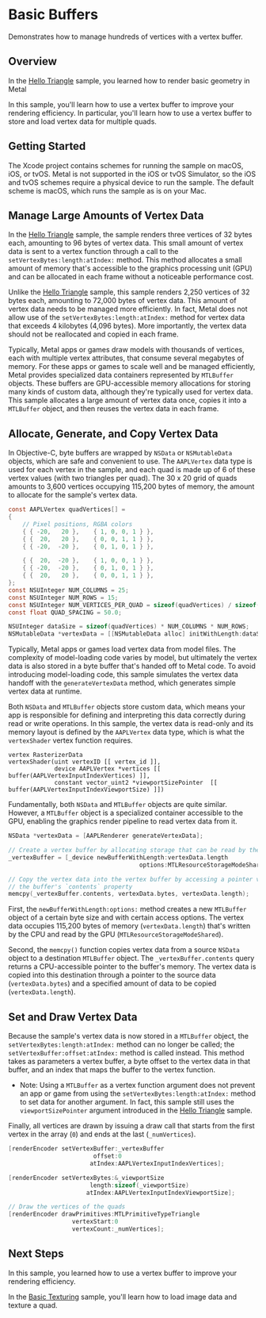 # Basic Buffers

Demonstrates how to manage hundreds of vertices with a vertex buffer.

## Overview

In the [Hello Triangle](https://developer.apple.com/documentation/metal/hello_triangle) sample, you learned how to render basic geometry in Metal

In this sample, you'll learn how to use a vertex buffer to improve your rendering efficiency. In particular, you'll learn how to use a vertex buffer to store and load vertex data for multiple quads.

## Getting Started

The Xcode project contains schemes for running the sample on macOS, iOS, or tvOS. Metal is not supported in the iOS or tvOS Simulator, so the iOS and tvOS schemes require a physical device to run the sample. The default scheme is macOS, which runs the sample as is on your Mac.

## Manage Large Amounts of Vertex Data

In the [Hello Triangle](https://developer.apple.com/documentation/metal/hello_triangle) sample, the sample renders three vertices of 32 bytes each, amounting to 96 bytes of vertex data. This small amount of vertex data is sent to a vertex function through a call to the `setVertexBytes:length:atIndex:` method. This method allocates a small amount of memory that's accessible to the graphics processing unit (GPU) and can be allocated in each frame without a noticeable performance cost.

Unlike the [Hello Triangle](https://developer.apple.com/documentation/metal/hello_triangle) sample, this sample renders 2,250 vertices of 32 bytes each, amounting to 72,000 bytes of vertex data. This amount of vertex data needs to be managed more efficiently. In fact, Metal does not allow use of the `setVertexBytes:length:atIndex:` method for vertex data that exceeds 4 kilobytes (4,096 bytes). More importantly, the vertex data should not be reallocated and copied in each frame.

Typically, Metal apps or games draw models with thousands of vertices, each with multiple vertex attributes, that consume several megabytes of memory. For these apps or games to scale well and be managed efficiently, Metal provides specialized data containers represented by `MTLBuffer` objects. These buffers are GPU-accessible memory allocations for storing many kinds of custom data, although they're typically used for vertex data. This sample allocates a large amount of vertex data once, copies it into a `MTLBuffer` object, and then reuses the vertex data in each frame.

## Allocate, Generate, and Copy Vertex Data

In Objective-C, byte buffers are wrapped by `NSData` or `NSMutableData` objects, which are safe and convenient to use. The `AAPLVertex` data type is used for each vertex in the sample, and each quad is made up of 6 of these vertex values (with two triangles per quad). The 30 x 20 grid of quads amounts to 3,600 vertices occupying 115,200 bytes of memory, the amount to allocate for the sample's vertex data.

``` objective-c
const AAPLVertex quadVertices[] =
{
    // Pixel positions, RGBA colors
    { { -20,   20 },    { 1, 0, 0, 1 } },
    { {  20,   20 },    { 0, 0, 1, 1 } },
    { { -20,  -20 },    { 0, 1, 0, 1 } },

    { {  20,  -20 },    { 1, 0, 0, 1 } },
    { { -20,  -20 },    { 0, 1, 0, 1 } },
    { {  20,   20 },    { 0, 0, 1, 1 } },
};
const NSUInteger NUM_COLUMNS = 25;
const NSUInteger NUM_ROWS = 15;
const NSUInteger NUM_VERTICES_PER_QUAD = sizeof(quadVertices) / sizeof(AAPLVertex);
const float QUAD_SPACING = 50.0;

NSUInteger dataSize = sizeof(quadVertices) * NUM_COLUMNS * NUM_ROWS;
NSMutableData *vertexData = [[NSMutableData alloc] initWithLength:dataSize];
```

Typically, Metal apps or games load vertex data from model files. The complexity of model-loading code varies by model, but ultimately the vertex data is also stored in a byte buffer that's handed off to Metal code. To avoid introducing model-loading code, this sample simulates the vertex data handoff with the `generateVertexData` method, which generates simple vertex data at runtime.

Both `NSData` and `MTLBuffer` objects store custom data, which means your app is responsible for defining and interpreting this data correctly during read or write operations.  In this sample, the vertex data is read-only and its memory layout is defined by the `AAPLVertex` data type, which is what the `vertexShader` vertex function requires.

``` metal
vertex RasterizerData
vertexShader(uint vertexID [[ vertex_id ]],
             device AAPLVertex *vertices [[ buffer(AAPLVertexInputIndexVertices) ]],
             constant vector_uint2 *viewportSizePointer  [[ buffer(AAPLVertexInputIndexViewportSize) ]])
```

Fundamentally, both `NSData` and `MTLBuffer` objects are quite similar. However, a `MTLBuffer` object is a specialized container accessible to the GPU, enabling the graphics render pipeline to read vertex data from it.

``` objective-c
NSData *vertexData = [AAPLRenderer generateVertexData];

// Create a vertex buffer by allocating storage that can be read by the GPU
_vertexBuffer = [_device newBufferWithLength:vertexData.length
                                     options:MTLResourceStorageModeShared];

// Copy the vertex data into the vertex buffer by accessing a pointer via
// the buffer's `contents` property
memcpy(_vertexBuffer.contents, vertexData.bytes, vertexData.length);
```

First, the `newBufferWithLength:options:` method creates a new `MTLBuffer` object of a certain byte size and with certain access options. The vertex data occupies 115,200 bytes of memory (`vertexData.length`) that's written by the CPU and read by the GPU (`MTLResourceStorageModeShared`).

Second, the `memcpy()` function copies vertex data from a source `NSData` object to a destination `MTLBuffer` object. The `_vertexBuffer.contents` query returns a CPU-accessible pointer to the buffer's memory. The vertex data is copied into this destination through a pointer to the source data (`vertexData.bytes`) and a specified amount of data to be copied (`vertexData.length`).

## Set and Draw Vertex Data

Because the sample's vertex data is now stored in a `MTLBuffer` object, the `setVertexBytes:length:atIndex:` method can no longer be called; the `setVertexBuffer:offset:atIndex:` method is called instead. This method takes as parameters a vertex buffer, a byte offset to the vertex data in that buffer, and an index that maps the buffer to the vertex function.

- Note: Using a `MTLBuffer` as a vertex function argument does not prevent an app or game from using the `setVertexBytes:length:atIndex:` method to set data for another argument. In fact, this sample still uses the `viewportSizePointer` argument introduced in the [Hello Triangle](https://developer.apple.com/documentation/metal/hello_triangle) sample.

Finally, all vertices are drawn by issuing a draw call that starts from the first vertex in the array (`0`) and ends at the last (`_numVertices`).

``` objective-c
[renderEncoder setVertexBuffer:_vertexBuffer
                        offset:0
                       atIndex:AAPLVertexInputIndexVertices];

[renderEncoder setVertexBytes:&_viewportSize
                       length:sizeof(_viewportSize)
                      atIndex:AAPLVertexInputIndexViewportSize];

// Draw the vertices of the quads
[renderEncoder drawPrimitives:MTLPrimitiveTypeTriangle
                  vertexStart:0
                  vertexCount:_numVertices];
```

## Next Steps

In this sample, you learned how to use a vertex buffer to improve your rendering efficiency.

In the [Basic Texturing](https://developer.apple.com/documentation/metal/fundamental_lessons/basic_texturing) sample, you'll learn how to load image data and texture a quad.
